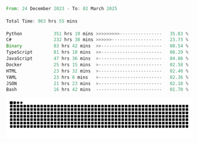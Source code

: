 <!--START_SECTION:waka-->

```rust
From: 24 December 2023 - To: 02 March 2025

Total Time: 963 hrs 55 mins

Python            351 hrs 19 mins >>>>>>>>>----------------   35.83 %
C#                232 hrs 38 mins >>>>>>-------------------   23.73 %
Binary            83 hrs 42 mins  >>-----------------------   08.54 %
TypeScript        81 hrs 18 mins  >>-----------------------   08.29 %
JavaScript        47 hrs 36 mins  >------------------------   04.86 %
Docker            25 hrs 15 mins  >------------------------   02.58 %
HTML              23 hrs 32 mins  >------------------------   02.40 %
YAML              23 hrs 6 mins   >------------------------   02.36 %
JSON              21 hrs 23 mins  >------------------------   02.18 %
Bash              16 hrs 42 mins  -------------------------   01.70 %
```

<!--END_SECTION:waka-->


<picture>
  <source media="(prefers-color-scheme: dark)" srcset="https://raw.githubusercontent.com/jeerawut97/jeerawut97/output/github-contribution-grid-snake.svg">
  <img alt="github contribution grid snake animation" src="https://raw.githubusercontent.com/jeerawut97/jeerawut97/output/github-contribution-grid-snake.svg">
</picture>
